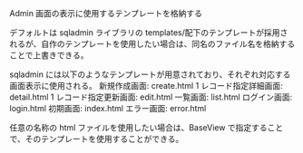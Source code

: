 Admin 画面の表示に使用するテンプレートを格納する

デフォルトは sqladmin ライブラリの templates/配下のテンプレートが採用されるが、自作のテンプレートを使用したい場合は、同名のファイル名を格納することで上書きできる。

sqladmin には以下のようなテンプレートが用意されており、それぞれ対応する画面表示に使用される。
新規作成画面: create.html
1 レコード指定詳細画面: detail.html
1 レコード指定更新画面: edit.html
一覧画面: list.html
ログイン画面: login.html
初期画面: index.html
エラー画面: error.html

任意の名称の html ファイルを使用したい場合は、BaseView で指定することで、そのテンプレートを使用することができる。
